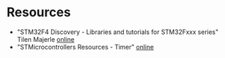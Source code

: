 # Resources
* "STM32F4 Discovery - Libraries and tutorials for STM32Fxxx series" Tilen Majerle [online](https://stm32f4-discovery.net/category/stm32f4-discovery-2/)
* "STMicrocontrollers Resources - Timer" [online](https://www.st.com/content/st_com/en/search.html#q=stm32f407%20timer-t=resources-page=1)

